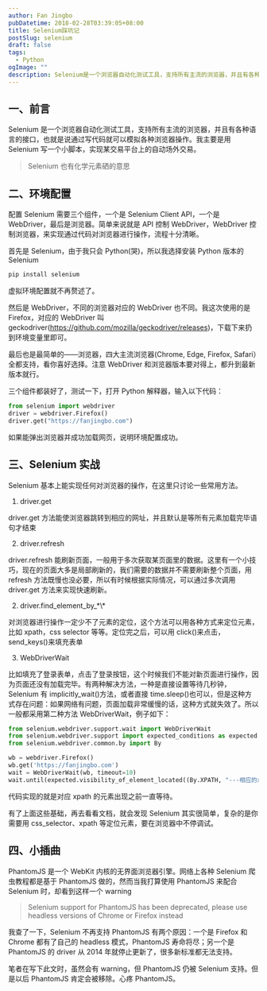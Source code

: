 ```yaml
---
author: Fan Jingbo
pubDatetime: 2018-02-28T03:39:05+08:00
title: Selenium踩坑记
postSlug: selenium
draft: false
tags:
  - Python
ogImage: ""
description: Selenium是一个浏览器自动化测试工具，支持所有主流的浏览器，并且有各种语言的接口，也就是说通过写代码就可以模拟各种浏览器操作。我主要是用Selenium写一个小脚本，实现某交易平台上的自动场外交易。
---
```


## 一、前言

Selenium 是一个浏览器自动化测试工具，支持所有主流的浏览器，并且有各种语言的接口，也就是说通过写代码就可以模拟各种浏览器操作。我主要是用 Selenium 写一个小脚本，实现某交易平台上的自动场外交易。

> Selenium 也有化学元素硒的意思

## 二、环境配置

配置 Selenium 需要三个组件，一个是 Selenium Client API，一个是 WebDriver，最后是浏览器。简单来说就是 API 控制 WebDriver，WebDriver 控制浏览器，来实现通过代码对浏览器进行操作，流程十分清晰。

首先是 Selenium，由于我只会 Python(哭)，所以我选择安装 Python 版本的 Selenium

```python
pip install selenium
```

虚拟环境配置就不再赘述了。

然后是 WebDriver，不同的浏览器对应的 WebDriver 也不同。我这次使用的是 Firefox，对应的 WebDriver 叫 geckodriver(https://github.com/mozilla/geckodriver/releases)，下载下来扔到环境变量里即可。

最后也是最简单的——浏览器，四大主流浏览器(Chrome, Edge, Firefox, Safari）全都支持，看你喜好选择。注意 WebDriver 和浏览器版本要对得上，都升到最新版本就行。

三个组件都装好了，测试一下，打开 Python 解释器，输入以下代码：

```python
from selenium import webdriver
driver = webdriver.Firefox()
driver.get("https://fanjingbo.com")
```

如果能弹出浏览器并成功加载网页，说明环境配置成功。

## 三、Selenium 实战

Selenium 基本上能实现任何对浏览器的操作，在这里只讨论一些常用方法。

1. driver.get

driver.get 方法能使浏览器跳转到相应的网址，并且默认是等所有元素加载完毕语句才结束

2. driver.refresh

driver.refresh 能刷新页面，一般用于多次获取某页面里的数据。这里有一个小技巧，现在的页面大多是局部刷新的，我们需要的数据并不需要刷新整个页面，用 refresh 方法既慢也没必要，所以有时候根据实际情况，可以通过多次调用 driver.get 方法来实现快速刷新。

2. driver.find_element_by\_\*\\\*

对浏览器进行操作一定少不了元素的定位，这个方法可以用各种方式来定位元素，比如 xpath，css selector 等等。定位完之后，可以用 click()来点击，send_keys()来填充表单

3. WebDriverWait

比如填充了登录表单，点击了登录按钮，这个时候我们不能对新页面进行操作，因为页面还没有加载完毕。有两种解决方法，一种是直接设置等待几秒钟，Selenium 有 implicitly_wait()方法，或者直接 time.sleep()也可以，但是这种方式存在问题：如果网络有问题，页面加载非常缓慢的话，这种方式就失效了。所以一般都采用第二种方法 WebDriverWait，例子如下：

```python
from selenium.webdriver.support.wait import WebDriverWait
from selenium.webdriver.support import expected_conditions as expected
from selenium.webdriver.common.by import By

wb = webdriver.Firefox()
wb.get('https://fanjingbo.com')
wait = WebDriverWait(wb, timeout=10)
wait.until(expected.visibility_of_element_located((By.XPATH, "---相应的xpath---")))
```

代码实现的就是对应 xpath 的元素出现之前一直等待。

有了上面这些基础，再去看看文档，就会发现 Selenium 其实很简单，复杂的是你需要用 css_selector、xpath 等定位元素，要在浏览器中不停调试。

## 四、小插曲

PhantomJS 是一个 WebKit 内核的无界面浏览器引擎。网络上各种 Selenium 爬虫教程都是基于 PhantomJS 做的，然而当我打算使用 PhantomJS 来配合 Selenium 时，却看到这样一个 warning

> Selenium support for PhantomJS has been deprecated, please use headless versions of Chrome or Firefox instead

我查了一下，Selenium 不再支持 PhantomJS 有两个原因：一个是 Firefox 和 Chrome 都有了自己的 headless 模式，PhantomJS 寿命将尽；另一个是 PhantomJS 的 driver 从 2014 年就停止更新了，很多新标准都无法支持。

笔者在写下此文时，虽然会有 warning，但 PhantomJS 仍被 Selenium 支持。但是以后 PhantomJS 肯定会被移除。心疼 PhantomJS。

